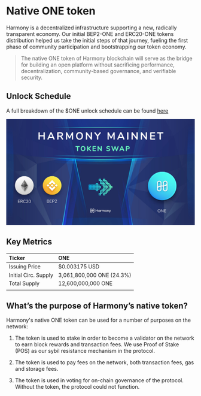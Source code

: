 # Native ONE token

Harmony is a decentralized infrastructure supporting a new, radically transparent economy. Our initial BEP2-ONE and ERC20-ONE tokens distribution helped us take the initial steps of that journey, fueling the first phase of community participation and bootstrapping our token economy.

> The native ONE token of Harmony blockchain will serve as the bridge for building an open platform without sacrificing performance, decentralization, community-based governance, and verifiable security.

## Unlock Schedule

A full breakdown of the $ONE unlock schedule can be found [here](https://docs.google.com/spreadsheets/d/143qpsVaezh9sY_pDhNK-cffwgEdRojWa38-rqBwKI7c/edit#gid=1137842585)

![](../../.gitbook/assets/image%20%281%29.png)

## Key Metrics

| Ticker | ONE |
| :--- | :--- |
| Issuing Price | $0.003175 USD |
| Initial Circ. Supply | 3,061,800,000 ONE \(24.3%\) |
| Total Supply | 12,600,000,000 ONE |
|  |  |

## **What’s the purpose of Harmony’s native token?**

Harmony's native ONE token can be used for a number of purposes on the network:

1. The token is used to stake in order to become a validator on the network to earn block rewards and transaction fees. We use Proof of Stake \(POS\) as our sybil resistance mechanism in the protocol.

2. The token is used to pay fees on the network, both transaction fees, gas and storage fees.

3. The token is used in voting for on-chain governance of the protocol. Without the token, the protocol could not function.



